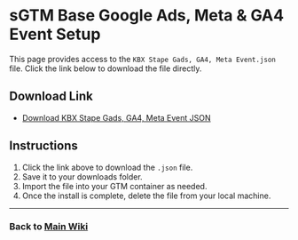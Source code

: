 # sGTM Base Google Ads, Meta & GA4 Event Setup

This page provides access to the `KBX Stape Gads, GA4, Meta Event.json` file. Click the link below to download the file directly.

## Download Link

- [Download KBX Stape Gads, GA4, Meta Event JSON](https://github.com/kyle-williams-kubix/GTM-containers/blob/1a4712a3bb13d656501e67aecd9cac7b35ba0df1/Marketing%20Tags/Base%20KBX/sGTM%20Base%20KBX%20container.json)

## Instructions

1. Click the link above to download the `.json` file.
2. Save it to your downloads folder.
3. Import the file into your GTM container as needed. 
4. Once the install is complete, delete the file from your local machine.

---

### Back to [Main Wiki](/index.md)
